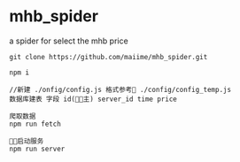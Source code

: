 # mhb_spider
a spider for select the mhb price

```base
git clone https://github.com/maiime/mhb_spider.git

npm i

//新建 ./onfig/config.js 格式参考 ./config/config_temp.js
数据库建表 字段 id(主) server_id time price

爬取数据
npm run fetch   

启动服务
npm run server
```
